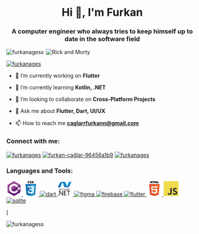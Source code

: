 <h1 align="center">Hi 👋, I'm Furkan </h1>
<h3 align="center">A computer engineer who always tries to keep himself up to date in the software field</h3>
<img align="right" alt="Rick and Morty" width="400" src="https://i.pinimg.com/originals/29/bd/26/29bd261d201e956588ee777d37d26800.gif">

<p align="left"> <img src="https://komarev.com/ghpvc/?username=furkanagess&label=Profile%20views&color=0e75b6&style=flat" alt="furkanagess" /> </p>

<p align="left"> <a href="https://twitter.com/furkanages" target="blank"><img src="https://img.shields.io/twitter/follow/furkanages?logo=twitter&style=for-the-badge" alt="furkanages" /></a> </p>

- 🔭 I’m currently working on **Flutter**

- 🌱 I’m currently learning **Kotlin, .NET**

- 👯 I’m looking to collaborate on **Cross-Platform Projects**

- 💬 Ask me about **Flutter, Dart, UI/UX**

- 📫 How to reach me **caglarrfurkann@gmail.com**


<h3 align="left">Connect with me:</h3>
<p align="left">
<a href="https://twitter.com/furkanages" target="blank"><img align="center" src="https://raw.githubusercontent.com/rahuldkjain/github-profile-readme-generator/master/src/images/icons/Social/twitter.svg" alt="furkanages" height="30" width="40" /></a>
<a href="https://linkedin.com/in/furkan-çağlar-96456a1b9" target="blank"><img align="center" src="https://raw.githubusercontent.com/rahuldkjain/github-profile-readme-generator/master/src/images/icons/Social/linked-in-alt.svg" alt="furkan-çağlar-96456a1b9" height="30" width="40" /></a>
<a href="https://instagram.com/furkanages" target="blank"><img align="center" src="https://raw.githubusercontent.com/rahuldkjain/github-profile-readme-generator/master/src/images/icons/Social/instagram.svg" alt="furkanages" height="30" width="40" /></a>
</p>

<h3 align="left">Languages and Tools:</h3>
<p align="left"> <a href="https://www.w3schools.com/cs/" target="_blank" rel="noreferrer"> <img src="https://raw.githubusercontent.com/devicons/devicon/master/icons/csharp/csharp-original.svg" alt="csharp" width="40" height="40"/> </a> <a href="https://www.w3schools.com/css/" target="_blank" rel="noreferrer"> <img src="https://raw.githubusercontent.com/devicons/devicon/master/icons/css3/css3-original-wordmark.svg" alt="css3" width="40" height="40"/> </a> <a href="https://dart.dev" target="_blank" rel="noreferrer"> <img src="https://www.vectorlogo.zone/logos/dartlang/dartlang-icon.svg" alt="dart" width="40" height="40"/> </a> <a href="https://dotnet.microsoft.com/" target="_blank" rel="noreferrer"> <img src="https://raw.githubusercontent.com/devicons/devicon/master/icons/dot-net/dot-net-original-wordmark.svg" alt="dotnet" width="40" height="40"/> </a> <a href="https://www.figma.com/" target="_blank" rel="noreferrer"> <img src="https://www.vectorlogo.zone/logos/figma/figma-icon.svg" alt="figma" width="40" height="40"/> </a> <a href="https://firebase.google.com/" target="_blank" rel="noreferrer"> <img src="https://www.vectorlogo.zone/logos/firebase/firebase-icon.svg" alt="firebase" width="40" height="40"/> </a> <a href="https://flutter.dev" target="_blank" rel="noreferrer"> <img src="https://www.vectorlogo.zone/logos/flutterio/flutterio-icon.svg" alt="flutter" width="40" height="40"/> </a> <a href="https://www.w3.org/html/" target="_blank" rel="noreferrer"> <img src="https://raw.githubusercontent.com/devicons/devicon/master/icons/html5/html5-original-wordmark.svg" alt="html5" width="40" height="40"/> </a> <a href="https://developer.mozilla.org/en-US/docs/Web/JavaScript" target="_blank" rel="noreferrer"> <img src="https://raw.githubusercontent.com/devicons/devicon/master/icons/javascript/javascript-original.svg" alt="javascript" width="40" height="40"/> </a> <a href="https://www.sqlite.org/" target="_blank" rel="noreferrer"> <img src="https://www.vectorlogo.zone/logos/sqlite/sqlite-icon.svg" alt="sqlite" width="40" height="40"/> </a> </p>

[<p><img align="left" src="https://github-readme-stats.vercel.app/api/top-langs?username=furkanagess&show_icons=true&locale=en&layout=compact" alt="furkanagess" /></p>


